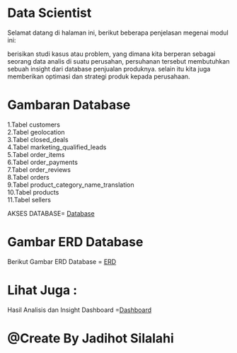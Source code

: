 # Data Scientist

Selamat datang di halaman ini, berikut beberapa penjelasan megenai modul ini:

berisikan studi kasus atau problem, yang dimana kita berperan sebagai seorang data analis di suatu perusahan,   persuhanan tersebut membutuhkan sebuah insight dari database penjualan produknya.
selain itu kita juga memberikan optimasi dan strategi produk kepada perusahaan.

# Gambaran Database

1.Tabel customers   
2.Tabel geolocation  
3.Tabel closed_deals  
4.Tabel marketing_qualified_leads  
5.Tabel order_items  
6.Tabel order_payments   
7.Tabel order_reviews   
8.Tabel orders  
9.Tabel product_category_name_translation  
10.Tabel products  
11.Tabel sellers  

AKSES DATABASE= [Database](https://drive.google.com/drive/folders/1iNaLDjK-GZsMjFZ-YU4a1aseZpOgAAaq?usp=drive_link)


# Gambar ERD Database
Berikut Gambar ERD Database = [ERD](ERD.png)


# Lihat Juga :

Hasil Analisis dan Insight Dashboard =[Dashboard](HasilAnalisis.png)

# @Create By Jadihot Silalahi

